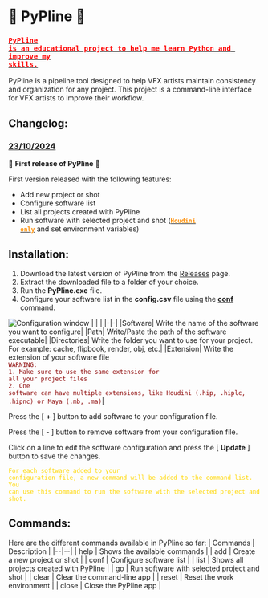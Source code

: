 # 🎥 PyPline 🎥

### <ins><code style="color:red">PyPline is an educational project to help me learn Python and improve my skills.</code></ins>

PyPline is a pipeline tool designed to help VFX artists maintain consistency and organization for any project. This project is a command-line interface for VFX artists to improve their workflow.

## Changelog:

### <ins>23/10/2024</ins>

🎉 **First release of PyPline** 🎉

First version released with the following features:

- Add new project or shot
- Configure software list
- List all projects created with PyPline
- Run software with selected project and shot (**<ins><code style="color:darkorange">Houdini only</code></ins>** and set environment variables)

## Installation:

1. Download the latest version of PyPline from the [Releases](https://github.com/PyPline/PyPline/releases) page.
2. Extract the downloaded file to a folder of your choice.
3. Run the **PyPline.exe** file.
4. Configure your software list in the **config.csv** file using the <ins>**conf**</ins> command.

![Configuration window](https://gautier-rayeroux.fr/images/Git/Conf.jpg)
| | |
|-|-|
|Software| Write the name of the software you want to configure|
|Path| Write/Paste the path of the software executable|
|Directories| Write the folder you want to use for your project. For example: cache, flipbook, render, obj, etc.|
|Extension| Write the extension of your software file </br> <code style="color:darkred">WARNING:</code> </br> <code style="color:darkred">1. Make sure to use the same extension for all your project files </code> </br> <code style="color:darkred">2. One software can have multiple extensions, like Houdini (.hip, .hiplc, .hipnc) or Maya (.mb, .ma)</code>|

Press the [ **+** ] button to add software to your configuration file.

Press the [ **-** ] button to remove software from your configuration file.

Click on a line to edit the software configuration and press the [ **Update** ] button to save the changes.

<code style="color:gold">For each software added to your configuration file, a new command will be added to the command list. You can use this command to run the software with the selected project and shot.</code>

## Commands:

Here are the different commands available in PyPline so far:
| Commands | Description |
|--|--|
| help | Shows the available commands |
| add | Create a new project or shot |
| conf | Configure software list |
| list | Shows all projects created with PyPline |
| go | Run software with selected project and shot |
| clear | Clear the command-line app |
| reset | Reset the work environment |
| close | Close the PyPline app |
